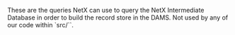 These are the queries NetX can use to query the NetX Intermediate Database in order to build the record store in the DAMS.
Not used by any of our code within `src/``. 
